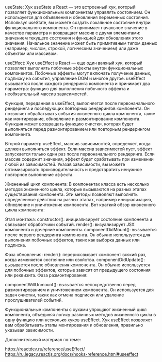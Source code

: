 useState: Хук useState в React — это встроенный хук, который позволяет функциональным компонентам управлять состоянием. Он используется для объявления и обновления переменных состояния. Используя useState, вы можете создать локальное состояние внутри функционального компонента. Он принимает начальное значение в качестве параметра и возвращает массив с двумя элементами: значением текущего состояния и функцией для обновления этого значения. Начальное значение может быть примитивным типом данных (например, числом, строкой, логическим значением) или даже объектом или массивом.

useEffect: Хук useEffect в React — еще один важный хук, который позволяет выполнять побочные эффекты внутри функциональных компонентов. Побочные эффекты могут включать получение данных, подписку на события, управление DOM и многое другое. useEffect вызывается после каждого рендеринга компонента и принимает два параметра: функцию для выполнения побочного эффекта и необязательный массив зависимостей.

Функция, переданная в useEffect, выполняется после первоначального рендеринга и последующих повторных рендерингов компонента. Он позволяет обрабатывать события жизненного цикла компонента, такие как монтирование, обновление и размонтирование компонента. Функция может возвращать функцию очистки, которая будет выполняться перед размонтированием или повторным рендерингом компонента.

Второй параметр useEffect, массив зависимостей, определяет, когда должен выполняться эффект. Если массив зависимостей пуст, эффект запускается только один раз после первоначального рендеринга. Если массив содержит значения, эффект будет срабатывать при изменении любой из зависимостей. Указав зависимости, вы можете оптимизировать производительность и предотвратить ненужное повторное выполнение эффекта.

Жизненный цикл компонента: В компонентах класса есть несколько методов жизненного цикла, которые вызываются на разных этапах существования компонента. Эти методы позволяют выполнять определенные действия на разных этапах, например инициализацию, обновление и уничтожение компонента. Вот краткий обзор жизненного цикла компонента:

Этап монтажа: constructor(): инициализирует состояние компонента и связывает обработчики событий. render(): визуализирует JSX компонента и дочерние компоненты. componentDidMount(): вызывается после первого рендеринга компонента. Он обычно используется для выполнения побочных эффектов, таких как выборка данных или подписка.

Фаза обновления: render(): перерисовывает компонент всякий раз, когда изменяется состояние или свойства. componentDidUpdate(): вызывается после обновления компонента. Он обычно используется для побочных эффектов, которые зависят от предыдущего состояния или реквизита. Фаза размонтирования:

componentWillUnmount(): вызывается непосредственно перед размонтированием и уничтожением компонента. Он используется для задач очистки, таких как отмена подписки или удаление прослушивателей событий.

Функциональные компоненты с хуками упрощают жизненный цикл компонента, объединяя логику различных методов жизненного цикла в одну функцию или несколько хуков useEffect. Хук useEffect позволяет вам обрабатывать этапы монтирования и обновления, правильно указывая зависимости.

Дополнительный материал по теме:

https://reactdev.ru/reference/useEffect/ https://ru.legacy.reactjs.org/docs/hooks-reference.html#useeffect